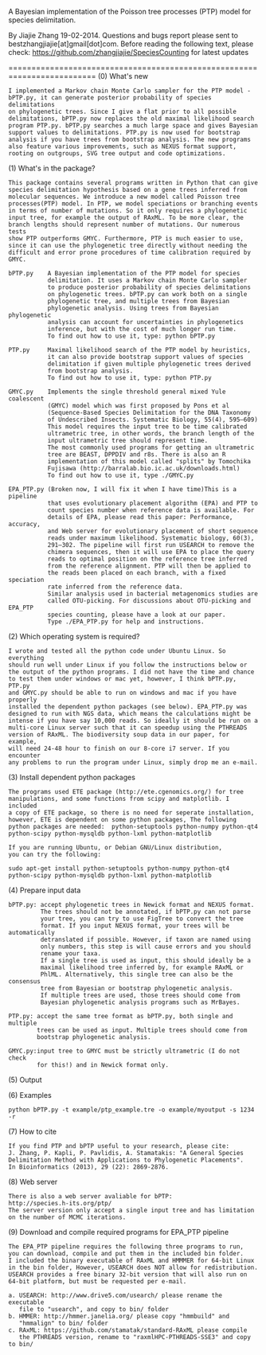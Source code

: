 A Bayesian implementation of the Poisson tree processes (PTP) model for 
species delimitation.

By Jiajie Zhang 19-02-2014.
Questions and bugs report please sent to bestzhangjiajie[at]gmail[dot]com.
Before reading the following text, please check: 
https://github.com/zhangjiajie/SpeciesCounting for latest updates

=========================================================================
(0) What's new
    
    I implemented a Markov chain Monte Carlo sampler for the PTP model - 
    bPTP.py, it can generate posterior probability of species delimitations 
    on phylogenetic trees. Since I give a flat prior to all possible 
    delimitations, bPTP.py now replaces the old maximal likelihood search 
    program PTP.py. bPTP.py searches a much large space and gives Bayesian
    support values to delimitations. PTP.py is now used for bootstrap
    analysis if you have trees from bootstrap analysis. The new programs 
    also feature various improvements, such as NEXUS format support, 
    rooting on outgroups, SVG tree output and code optimizations. 


(1) What's in the package?

    This package contains several programs written in Python that can give
    species delimitation hypothesis based on a gene trees inferred from 
    molecular sequences. We introduce a new model called Poisson tree 
    processes(PTP) model. In PTP, we model speciations or branching events 
    in terms of number of mutations. So it only requires a phylogenetic 
    input tree, for example the output of RAxML. To be more clear, the 
    branch lengths should represent number of mutations. Our numerous tests
    show PTP outperforms GMYC. Furthermore, PTP is much easier to use, 
    since it can use the phylogenetic tree directly without needing the 
    difficult and error prone procedures of time calibration required by 
    GMYC.
    
    bPTP.py    A Bayesian implementation of the PTP model for species 
               delimitation. It uses a Markov chain Monte Carlo sampler 
               to produce posterior probability of species delimitations 
               on phylogenetic trees. bPTP.py can work both on a single 
               phylogenetic tree, and multiple trees from Bayesian 
               phylogenetic analysis. Using trees from Bayesian phylogenetic
               analysis can account for uncertainties in phylogenetics 
               inference, but with the cost of much longer run time. 
               To find out how to use it, type: python bPTP.py  
    
    PTP.py     Maximal likelihood search of the PTP model by heuristics, 
               it can also provide bootstrap support values of species 
               delimitation if given multiple phylogenetic trees derived 
               from bootstrap analysis.
               To find out how to use it, type: python PTP.py  
               
    GMYC.py    Implements the single threshold general mixed Yule coalescent 
               (GMYC) model which was first proposed by Pons et al 
               (Sequence-Based Species Delimitation for the DNA Taxonomy 
               of Undescribed Insects. Systematic Biology, 55(4), 595–609)
               This model requires the input tree to be time calibrated 
               ultrametric tree, in other words, the branch length of the 
               input ultrametric tree should represent time. 
               The most commonly used programs for getting an ultrametric
               tree are BEAST, DPPDIV and r8s. There is also an R 
               implementation of this model called "splits" by Tomochika 
               Fujisawa (http://barralab.bio.ic.ac.uk/downloads.html)
               To find out how to use it, type ./GMYC.py
             
    EPA_PTP.py (Broken now, I will fix it when I have time)This is a pipeline
               that uses evolutionary placement algorithm (EPA) and PTP to 
               count species number when reference data is available. For 
               details of EPA, please read this paper: Performance, accuracy, 
               and Web server for evolutionary placement of short sequence 
               reads under maximum likelihood. Systematic biology, 60(3), 
               291–302. The pipeline will first run USEARCH to remove the 
               chimera sequences, then it will use EPA to place the query 
               reads to optimal position on the reference tree inferred 
               from the reference alignment. PTP will then be applied to 
               the reads been placed on each branch, with a fixed speciation
               rate inferred from the reference data.  
               Similar analysis used in bacterial metagenomics studies are 
               called OTU-picking. For discussions about OTU-picking and EPA_PTP 
               species counting, please have a look at our paper. 
               Type ./EPA_PTP.py for help and instructions.
 

(2) Which operating system is required?

    I wrote and tested all the python code under Ubuntu Linux. So everything
    should run well under Linux if you follow the instructions below or 
    the output of the python programs. I did not have the time and chance 
    to test them under windows or mac yet, however, I think bPTP.py, PTP.py
    and GMYC.py should be able to run on windows and mac if you have properly
    installed the dependent python packages (see below). EPA_PTP.py was 
    designed to run with NGS data, which means the calculations might be 
    intense if you have say 10,000 reads. So ideally it should be run on a 
    multi-core Linux server such that it can speedup using the PTHREADS 
    version of RAxML. The biodiversity soup data in our paper, for example, 
    will need 24-48 hour to finish on our 8-core i7 server. If you encounter
    any problems to run the program under Linux, simply drop me an e-mail.  
               


(3) Install dependent python packages

    The programs used ETE package (http://ete.cgenomics.org/) for tree 
    manipulations, and some functions from scipy and matplotlib. I included 
    a copy of ETE package, so there is no need for seperate installation, 
    however, ETE is dependent on some python packages, The following 
    python packages are needed:  python-setuptools python-numpy python-qt4
    python-scipy python-mysqldb python-lxml python-matplotlib 
    
    If you are running Ubuntu, or Debian GNU/Linux distribution, 
    you can try the following:
    
    sudo apt-get install python-setuptools python-numpy python-qt4 
    python-scipy python-mysqldb python-lxml python-matplotlib


(4) Prepare input data

    bPTP.py: accept phylogenetic trees in Newick format and NEXUS format. 
             The trees should not be annotated, if bPTP.py can not parse 
             your tree, you can try to use FigTree to convert the tree 
             format. If you input NEXUS format, your trees will be automatically 
             detranslated if possible. However, if taxon are named using 
             only numbers, this step is will cause errors and you should 
             rename your taxa. 
             If a single tree is used as input, this should ideally be a 
             maximal likelihood tree inferred by, for example RAxML or 
             PhlML. Alternatively, this single tree can also be the consensus 
             tree from Bayesian or bootstrap phylogenetic analysis. 
             If multiple trees are used, those trees should come from 
             Bayesian phylogenetic analysis programs such as MrBayes.
    
    PTP.py: accept the same tree format as bPTP.py, both single and multiple 
            trees can be used as input. Multiple trees should come from 
            bootstrap phylogenetic analysis.
    
    GMYC.py:input tree to GMYC must be strictly ultrametric (I do not check 
            for this!) and in Newick format only.


(5) Output



(6) Examples

    python bPTP.py -t example/ptp_example.tre -o example/myoutput -s 1234 -r


(7) How to cite

    If you find PTP and bPTP useful to your research, please cite: 
    J. Zhang, P. Kapli, P. Pavlidis, A. Stamatakis: "A General Species 
    Delimitation Method with Applications to Phylogenetic Placements". 
    In Bioinformatics (2013), 29 (22): 2869-2876.


(8) Web server

    There is also a web server avaliable for bPTP:
    http://species.h-its.org/ptp/
    The server version only accept a single input tree and has limitation
    on the number of MCMC iterations.  


(9) Download and compile required programs for EPA_PTP pipeline

    The EPA_PTP pipeline requires the following three programs to run, 
    you can download, compile and put them in the included bin folder. 
    I included the binary executable of RAxML and HMMMER for 64-bit Linux 
    in the bin folder, However, USEARCH does NOT allow for redistribution. 
    USEARCH provides a free binary 32-bit version that will also run on 
    64-bit platform, but must be requested per e-mail. 
    
    a. USEARCH: http://www.drive5.com/usearch/ please rename the executable
       file to "usearch", and copy to bin/ folder
    b. HMMER: http://hmmer.janelia.org/ please copy "hmmbuild" and 
       "hmmalign" to bin/ folder
    c. RAxML: https://github.com/stamatak/standard-RAxML please compile 
       the PTHREADS version, rename to "raxmlHPC-PTHREADS-SSE3" and copy to bin/
